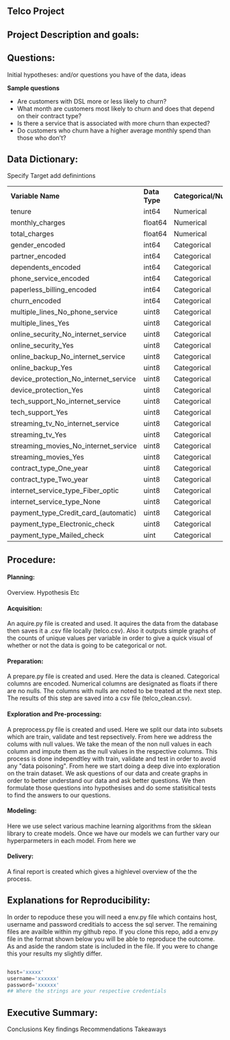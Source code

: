 Telco Project
----




## Project Description and goals:


## Questions:
Initial hypotheses:
and/or questions you have of the data, ideas

**Sample questions**



* Are customers with DSL more or less likely to churn? 
* What month are customers most likely to churn and does that depend on their contract type? 
* Is there a service that is associated with more churn than expected? 
* Do customers who churn have a higher average monthly spend than those who don't? 





## Data Dictionary:
Specify Target add definintions


<table>
  <tr>
   <td><strong>Variable Name</strong>
   </td>
   <td><strong>Data Type</strong>
   </td>
   <td><strong>Categorical/Numerical</strong>
   </td>
  </tr>
  <tr>
   <td>tenure
   </td>
   <td>int64
   </td>
   <td>Numerical
   </td>
  </tr>
  <tr>
   <td>monthly_charges
   </td>
   <td>float64
   </td>
   <td>Numerical
   </td>
  </tr>
  <tr>
   <td>total_charges
   </td>
   <td>float64
   </td>
   <td>Numerical
   </td>
  </tr>
  <tr>
   <td>gender_encoded
   </td>
   <td>int64
   </td>
   <td>Categorical
   </td>
  </tr>
  <tr>
   <td>partner_encoded
   </td>
   <td>int64
   </td>
   <td>Categorical
   </td>
  </tr>
  <tr>
   <td>dependents_encoded
   </td>
   <td>int64
   </td>
   <td>Categorical
   </td>
  </tr>
  <tr>
   <td>phone_service_encoded
   </td>
   <td>int64
   </td>
   <td>Categorical
   </td>
  </tr>
  <tr>
   <td>paperless_billing_encoded
   </td>
   <td>int64
   </td>
   <td>Categorical
   </td>
  </tr>
  <tr>
   <td>churn_encoded
   </td>
   <td>int64
   </td>
   <td>Categorical
   </td>
  </tr>
  <tr>
   <td>multiple_lines_No_phone_service
   </td>
   <td>uint8
   </td>
   <td>Categorical
   </td>
  </tr>
  <tr>
   <td>multiple_lines_Yes
   </td>
   <td>uint8
   </td>
   <td>Categorical
   </td>
  </tr>
  <tr>
   <td>online_security_No_internet_service
   </td>
   <td>uint8
   </td>
   <td>Categorical
   </td>
  </tr>
  <tr>
   <td>online_security_Yes
   </td>
   <td>uint8
   </td>
   <td>Categorical
   </td>
  </tr>
  <tr>
   <td>online_backup_No_internet_service
   </td>
   <td>uint8
   </td>
   <td>Categorical
   </td>
  </tr>
  <tr>
   <td>online_backup_Yes
   </td>
   <td>uint8
   </td>
   <td>Categorical
   </td>
  </tr>
  <tr>
   <td>device_protection_No_internet_service
   </td>
   <td>uint8
   </td>
   <td>Categorical
   </td>
  </tr>
  <tr>
   <td>device_protection_Yes
   </td>
   <td>uint8
   </td>
   <td>Categorical
   </td>
  </tr>
  <tr>
   <td>tech_support_No_internet_service
   </td>
   <td>uint8
   </td>
   <td>Categorical
   </td>
  </tr>
  <tr>
   <td>tech_support_Yes
   </td>
   <td>uint8
   </td>
   <td>Categorical
   </td>
  </tr>
  <tr>
   <td>streaming_tv_No_internet_service
   </td>
   <td>uint8
   </td>
   <td>Categorical
   </td>
  </tr>
  <tr>
   <td>streaming_tv_Yes
   </td>
   <td>uint8
   </td>
   <td>Categorical
   </td>
  </tr>
  <tr>
   <td>streaming_movies_No_internet_service
   </td>
   <td>uint8
   </td>
   <td>Categorical
   </td>
  </tr>
  <tr>
   <td>streaming_movies_Yes
   </td>
   <td>uint8
   </td>
   <td>Categorical
   </td>
  </tr>
  <tr>
   <td>contract_type_One_year
   </td>
   <td>uint8
   </td>
   <td>Categorical
   </td>
  </tr>
  <tr>
   <td>contract_type_Two_year
   </td>
   <td>uint8
   </td>
   <td>Categorical
   </td>
  </tr>
  <tr>
   <td>internet_service_type_Fiber_optic
   </td>
   <td>uint8
   </td>
   <td>Categorical
   </td>
  </tr>
  <tr>
   <td>internet_service_type_None
   </td>
   <td>uint8
   </td>
   <td>Categorical
   </td>
  </tr>
  <tr>
   <td>payment_type_Credit_card_(automatic)
   </td>
   <td>uint8
   </td>
   <td>Categorical
   </td>
  </tr>
  <tr>
   <td>payment_type_Electronic_check
   </td>
   <td>uint8
   </td>
   <td>Categorical
   </td>
  </tr>
  <tr>
   <td>payment_type_Mailed_check
   </td>
   <td>uint
   </td>
   <td>Categorical
   </td>
  </tr>
</table>





## Procedure:

#### Planning:
Overview. Hypothesis Etc

#### Acquisition:
An aquire.py file is created and used. It aquires the data from the database then saves it a .csv file locally (telco.csv). Also it outputs simple graphs of the counts of unique values per variable in order to give a quick visual of whether or not the data is going to be categorical or not.

#### Preparation:
A prepare.py file is created and used. Here the data is cleaned. Categorical columns are encoded. Numerical columns are designated as floats if there are no nulls. The columns with nulls are noted to be treated at the next step. The results of this step are saved into a csv file (telco_clean.csv). 

#### Exploration and Pre-processing:
A preprocess.py file is created and used. Here we split our data into subsets which are train, validate and test repsectively. From here we address the colums with null values. We take the mean of the non null values in each column and impute them as the null values in the respective columns. This process is done independtley with train, validate and test in order to avoid any "data poisoning".
From here we start doing a deep dive into exploration on the train dataset. We ask questions of our data and create graphs in order to better understand our data and ask better questions. We then formulate those questions into hypothesises and do some statisitical tests to find the answers to our questions. 

#### Modeling:
Here we use select various machine learning algorithms from the sklean library to create models. Once we have our models we can further vary our hyperparmeters in each model. From here we 

#### Delivery:
A final report is created which gives a highlevel overview of the the process. 

## Explanations for Reproducibility:
 
In order to repoduce these you will need a env.py file which contains host, username and password creditials to access the sql server. The remaining files are availble within my github repo. If you clone this repo, add a env.py file in the format shown below you will be able to reproduce the outcome. As and aside the random state is included in the file. If you were to change this your results my slightly differ.

```python

host='xxxxx'
username='xxxxxx'
password='xxxxxx'
## Where the strings are your respective credentials

```

## Executive Summary:
Conclusions
Key findings
Recommendations
Takeaways


